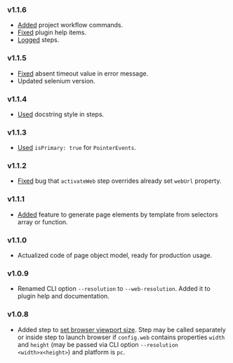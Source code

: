 ### v1.1.6

- [Added](https://github.com/glacejs/glace-web/commit/3d3b6a55549ba147396d9a74a71351b6a978648d) project workflow commands.
- [Fixed](https://github.com/glacejs/glace-web/commit/112a3126cba4671ebb78b3a0438a12cc4054ed25) plugin help items.
- [Logged](https://github.com/glacejs/glace-web/commit/0f7a1e6f870892d528882538cee68986861862aa) steps.

### v1.1.5

- [Fixed](https://github.com/glacejs/glace-web/commit/089ae9d4d6a25d8f86e4153177b9de19f2c47011) absent timeout value in error message.
- Updated selenium version.

### v1.1.4

- [Used](https://github.com/glacejs/glace-web/commit/58f0f720062d5c8c72cf11b189544a8acda34f0d) docstring style in steps.

### v1.1.3

- [Used](https://github.com/glacejs/glace-web/commit/54b69fb528a2d954bed9467ce9a2e7fe6cfa0ff3) `isPrimary: true` for `PointerEvents`.

### v1.1.2

- [Fixed](https://github.com/glacejs/glace-web/commit/02a6368554ded6e2ab9603fefcdeac5629518a61) bug that `activateWeb` step overrides already set `webUrl` property.

### v1.1.1

- [Added](https://github.com/glacejs/glace-web/commit/0f3f458d9275066e53efa234c4ff65cd69c09c72) feature to generate page elements by template from selectors array or function.

### v1.1.0

- Actualized code of page object model, ready for production usage.

### v1.0.9

- Renamed CLI option `--resolution` to `--web-resolution`. Added it to plugin help
and documentation.

### v1.0.8

- Added step to [set browser viewport size](BrowserSteps.html#setViewport__anchor).
Step may be called separately or inside step to launch browser if `config.web`
contains properties `width` and `height` (may be passed via CLI option
`--resolution <width>x<height>`) and platform is `pc`.
